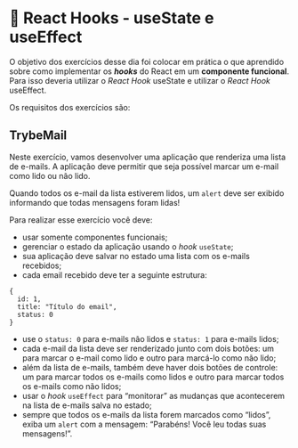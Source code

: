 # :pencil: React Hooks - useState e useEffect

O objetivo dos exercícios desse dia foi colocar em prática o que aprendido sobre como implementar os **_hooks_** do React em um **componente funcional**.  Para isso deveria utilizar o _React Hook_ useState e utilizar o _React Hook_ useEffect.

Os requisitos dos exercícios são:

## TrybeMail

Neste exercício, vamos desenvolver uma aplicação que renderiza uma lista de e-mails. A aplicação deve permitir que seja possível marcar um e-mail como lido ou não lido.

Quando todos os e-mail da lista estiverem lidos, um `alert` deve ser exibido informando que todas mensagens foram lidas!

Para realizar esse exercício você deve:

 - usar somente componentes funcionais;
 - gerenciar o estado da aplicação usando o _hook_ `useState`;
 - sua aplicação deve salvar no estado uma lista com os e-mails recebidos;
 - cada email recebido deve ter a seguinte estrutura:

```
{
  id: 1,
  title: "Título do email",
  status: 0
}
```

 - use o `status: 0` para e-mails não lidos e `status: 1` para e-mails lidos;
 - cada e-mail da lista deve ser renderizado junto com dois botões: um para marcar o e-mail como lido e outro para marcá-lo como não lido;
 - além da lista de e-mails, também deve haver dois botões de controle: um para marcar todos os e-mails como lidos e outro para marcar todos os e-mails como não lidos;
 - usar o _hook_ `useEffect` para “monitorar” as mudanças que acontecerem na lista de e-mails salva no estado;
 - sempre que todos os e-mails da lista forem marcados como “lidos”, exiba um `alert` com a mensagem: “Parabéns! Você leu todas suas mensagens!”.
